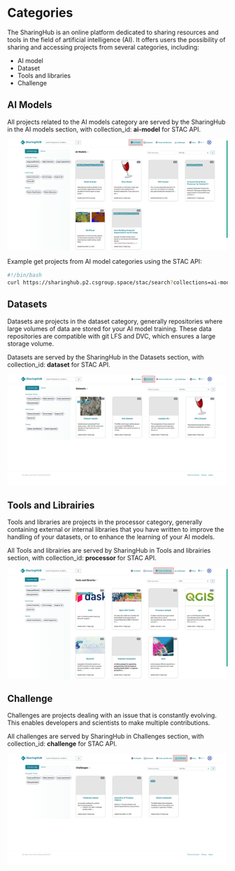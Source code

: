 # Categories

The SharingHub is an online platform dedicated to sharing resources and tools in the field of artificial intelligence (AI). It offers users the possibility of sharing and accessing projects from several categories, including:

- AI model
- Dataset
- Tools and libraries
- Challenge

## AI Models

All projects related to the AI models category are served by the SharingHub in the AI models section, with collection_id: **ai-model** for STAC API.

![category section](figures/categories/ai-models.png)

Example get projects from AI model categories using the STAC API:

```bash
#!/bin/bash
curl https://sharinghub.p2.csgroup.space/stac/search?collections=ai-model&limit=100
```

## Datasets

Datasets are projects in the dataset category, generally repositories where large volumes of data are stored for your AI model training. These data repositories are compatible with git LFS and DVC, which ensures a large storage volume.

Datasets are served by the SharingHub in the Datasets section, with collection_id: **dataset** for STAC API.

![dataset category](figures/categories/datasets.png)

## Tools and Librairies

Tools and libraries are projects in the processor category, generally containing external or internal libraries that you have written to improve the handling of your datasets, or to enhance the learning of your AI models.

All Tools and librairies are served by SharingHub in Tools and librairies section,  with collection_id: **processor** for STAC API.

![Tools and libairies category](figures/categories/processor.png)

## Challenge

Challenges are projects dealing with an issue that is constantly evolving. This enables developers and scientists to make multiple contributions.

All challenges are served by SharingHub in Challenges section,  with collection_id: **challenge** for STAC API.

![Challenge category](figures/categories/challenge.png)
